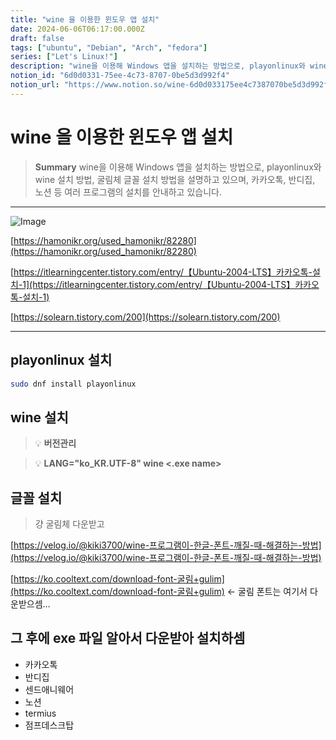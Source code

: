 ```yaml
---
title: "wine 을 이용한 윈도우 앱 설치"
date: 2024-06-06T06:17:00.000Z
draft: false
tags: ["ubuntu", "Debian", "Arch", "fedora"]
series: ["Let's Linux!"]
description: "wine을 이용해 Windows 앱을 설치하는 방법으로, playonlinux와 wine 설치 방법, 굴림체 글꼴 설치 방법을 설명하고 있으며, 카카오톡, 반디집, 노션 등 여러 프로그램의 설치를 안내하고 있습니다."
notion_id: "6d0d0331-75ee-4c73-8707-0be5d3d992f4"
notion_url: "https://www.notion.so/wine-6d0d033175ee4c7387070be5d3d992f4"
---
```


# wine 을 이용한 윈도우 앱 설치

> **Summary**
> wine을 이용해 Windows 앱을 설치하는 방법으로, playonlinux와 wine 설치 방법, 굴림체 글꼴 설치 방법을 설명하고 있으며, 카카오톡, 반디집, 노션 등 여러 프로그램의 설치를 안내하고 있습니다.

---

![Image](https://prod-files-secure.s3.us-west-2.amazonaws.com/09ccd4d5-876c-4bba-bbdf-cc77a0a11257/12219858-1e91-4b07-820d-6a8b26fa6e41/Untitled.png?X-Amz-Algorithm=AWS4-HMAC-SHA256&X-Amz-Content-Sha256=UNSIGNED-PAYLOAD&X-Amz-Credential=ASIAZI2LB466UZ2W6DUV%2F20250724%2Fus-west-2%2Fs3%2Faws4_request&X-Amz-Date=20250724T083555Z&X-Amz-Expires=3600&X-Amz-Security-Token=IQoJb3JpZ2luX2VjEAAaCXVzLXdlc3QtMiJHMEUCIEA59A7uVKD6HoWebaw3dajHET6WuaHxlZOMI%2F4GCRSyAiEAh52Azru370W3pKoiB6qPTa2o1m2QZCFsof3GQU%2B8sDIq%2FwMIKRAAGgw2Mzc0MjMxODM4MDUiDArOCyySVQG%2B%2BQQcTSrcAyq%2BA4KbFJ9Q5UKsTvvpJLfk7Ac36Z0sP1SfIgJtOg57BDx7ExiBitEGUnduqMaOER1BdYs47UDBy18QL53vxzWMVgjSVLHwcfLzu7LJ%2FnSusjUduHAtpvWHGhpyHCw%2BB1RVlpNU%2FrCrGJ4RkGsLYRRBMusemyajA4M2L9SJJKEIwznbaBfrGGKj0kBqRC7Hy63NVYSe0MGpoJ%2BKd77dnADrGCcVx7MveCXv1UfxRN5qA4xvaRxStjCElgcB7P%2BoFeYTc3XyABQ1LFRa7jCMSLCm1GWVHy7GvEL99DPX6AtC2wn4%2BtTC4NZRc6LGFwoa8c5qV6XfgNLwCkKFJQXt9joHKRp9TK86M9rJnixWQg%2BJt%2BZ68sCKPiu5pr1YL%2FLSC1bm%2BqOqItgUAkvQXJju94IIpeOndlEj6UutfWN20Ozazvg2Rs1kfo0oEsB39Es8hpwdfipDlM%2FcxyC8sdi6vJ4BUX9msWqA5SLhwzTRuzgSE3W4B8n8SbyxTA%2Btci3ja2wpjg9bat3K82Myudvmo9xRyewRVs5bjGYanq8segjyHG0aSppDLM2a3ztHc%2FkZit5cUBjvzaYPqcxw5gRw%2BzxCfZ%2F4ig1IeTaY15UEeV4wzcBdRrXVyxLxz2GcMJrQh8QGOqUBsjCMWJu0rS%2FzipI0P%2FemFWYT6sTcaWXSb6z30ZkBjiCrZxPqaDDe2RxZEljEFqxchxslSWyeIJk8mf8iT1Qzh1%2FrwqkjDq8wK0oBa%2FlNCih%2FBEfUAEUXFste7uD0iSBlN8UyHeV4jQT%2FsW0tbtBq0r4MfkbQGx%2B6tX0CCIZ%2Bd4tIKF1R5QcVsTrkfJFFjkh8cUPFqaAswLsS%2BfucAcPcLOl7ee6S&X-Amz-Signature=d7b65e40ac59bb1eea2e58e330774c4474f39bad6903da256ccf8b873ca69e3c&X-Amz-SignedHeaders=host&x-amz-checksum-mode=ENABLED&x-id=GetObject)

[https://hamonikr.org/used_hamonikr/82280](https://hamonikr.org/used_hamonikr/82280)

[https://itlearningcenter.tistory.com/entry/【Ubuntu-2004-LTS】카카오톡-설치-1](https://itlearningcenter.tistory.com/entry/【Ubuntu-2004-LTS】카카오톡-설치-1)

[https://solearn.tistory.com/200](https://solearn.tistory.com/200)

---

## playonlinux 설치

```bash
sudo dnf install playonlinux
```

## wine 설치

> 💡 **버전관리**

> 💡 **LANG="ko_KR.UTF-8" wine <.exe name>**

## 글꼴 설치

> 걍 굴림체 다운받고

[https://velog.io/@kiki3700/wine-프로그램이-한글-폰트-깨질-때-해결하는-방법](https://velog.io/@kiki3700/wine-프로그램이-한글-폰트-깨질-때-해결하는-방법)

[https://ko.cooltext.com/download-font-굴림+gulim](https://ko.cooltext.com/download-font-굴림+gulim) ← 굴림 폰트는 여기서 다운받으셈…

## 그 후에 exe 파일 알아서 다운받아 설치하셈

- 카카오톡
- 반디집
- 센드애니웨어
- 노션
- termius
- 점프데스크탑
